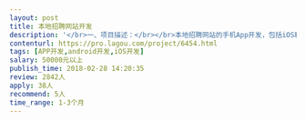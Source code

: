 ```yaml
---                
layout: post       
title: 本地招聘网站开发           
description: '</br>一、项目描述：</br></br>本地招聘网站的手机App开发，包括iOS和Android两端。已有PC网站和手机网站，已上线运营很久。</br></br>二、主要功能点：</br></br>基础的招聘网站功能</br></br>三、可参考产品：</br></br>智联、拉钩等</br></br>四、人员要求：</br></br>1、有App产品的开发经验；</br>2、手机和电脑是用.net开发，SQLserver数据库；</br>3、良好的沟通能力和契约精神。</br>'     
contenturl: https://pro.lagou.com/project/6454.html      
tags: [APP开发,android开发,iOS开发]            
salary: 50000元以上          
publish_time: 2018-02-28 14:20:35         
review: 2842人                   
apply: 38人                   
recommend: 5人                   
time_range: 1-3个月              
---                 
```

